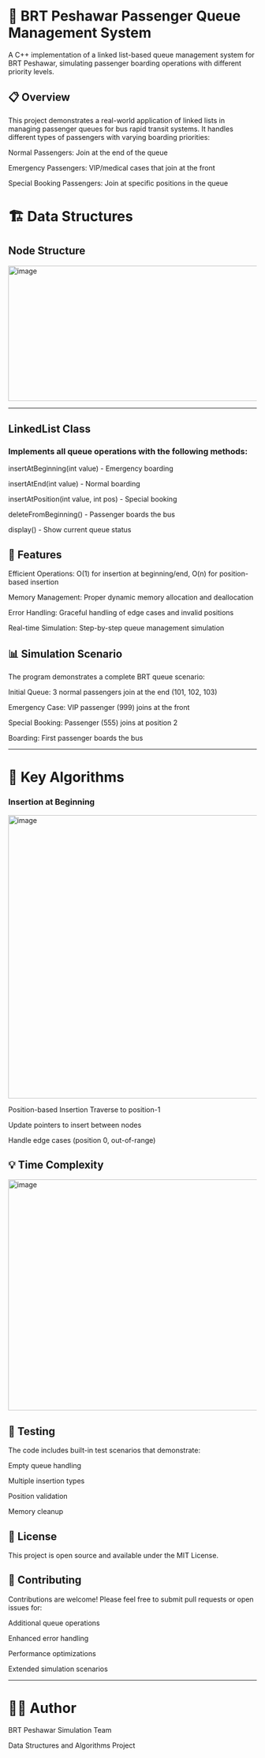 # 🚌 BRT Peshawar Passenger Queue Management System
A C++ implementation of a linked list-based queue management system for BRT Peshawar, simulating passenger boarding operations with different priority levels.

## 📋 Overview
This project demonstrates a real-world application of linked lists in managing passenger queues for bus rapid transit systems. It handles different types of passengers with varying boarding priorities:

Normal Passengers: Join at the end of the queue

Emergency Passengers: VIP/medical cases that join at the front

Special Booking Passengers: Join at specific positions in the queue

# 🏗️ Data Structures
## Node Structure
<img width="641" height="274" alt="image" src="https://github.com/user-attachments/assets/c886694d-8353-45a4-aa5d-d15ef5385994" />

---

## LinkedList Class
### Implements all queue operations with the following methods:

insertAtBeginning(int value) - Emergency boarding

insertAtEnd(int value) - Normal boarding

insertAtPosition(int value, int pos) - Special booking

deleteFromBeginning() - Passenger boards the bus

display() - Show current queue status

## 🚀 Features
Efficient Operations: O(1) for insertion at beginning/end, O(n) for position-based insertion

Memory Management: Proper dynamic memory allocation and deallocation

Error Handling: Graceful handling of edge cases and invalid positions

Real-time Simulation: Step-by-step queue management simulation

## 📊 Simulation Scenario
The program demonstrates a complete BRT queue scenario:

Initial Queue: 3 normal passengers join at the end (101, 102, 103)

Emergency Case: VIP passenger (999) joins at the front

Special Booking: Passenger (555) joins at position 2

Boarding: First passenger boards the bus

---

# 🎯 Key Algorithms
### Insertion at Beginning

<img width="528" height="574" alt="image" src="https://github.com/user-attachments/assets/af98589a-102b-46ca-91fa-54afbc8bab8d" />



Position-based Insertion
Traverse to position-1

Update pointers to insert between nodes

Handle edge cases (position 0, out-of-range)

## 💡 Time Complexity

<img width="879" height="468" alt="image" src="https://github.com/user-attachments/assets/392d9e74-64a6-4df8-9ceb-9dc16954149d" />


## 🧪 Testing
The code includes built-in test scenarios that demonstrate:

Empty queue handling

Multiple insertion types

Position validation

Memory cleanup

## 📝 License
This project is open source and available under the MIT License.

## 🤝 Contributing
Contributions are welcome! Please feel free to submit pull requests or open issues for:

Additional queue operations

Enhanced error handling

Performance optimizations

Extended simulation scenarios

---
# 👨‍💻 Author
BRT Peshawar Simulation Team

Data Structures and Algorithms Project


